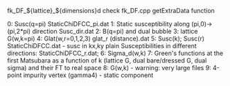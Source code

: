 fk_DF_${lattice}_${dimensions}d
check fk_DF.cpp getExtraData function

0:  Susc(q=pi)
        StaticChiDFCC_pi.dat
1:  Static susceptibility along (pi,0)->(pi,2*pi) direction
        Susc_dir.dat
2:  B(q=pi) and dual bubble
3:  lattice G(w,k=pi)
4:  Glat(w,r=0,1,2,3)
    glat_r (distance).dat
5:  Susc(k); Susc(r)    
    StaticChiDFCC.dat - susc in kx,ky plain
    Susceptibilities in different directions: 
    StaticChiDFCC_r.dat; 
6: Sigma_d(w,k)
7: Green's functions at the first Matsubara as a function of k (lattice G, dual bare/dressed G, dual sigma) and their FT to real space 
8: G(w,k) - warning: very large files 
9: 4-point impurity vertex (gamma4) - static component  

